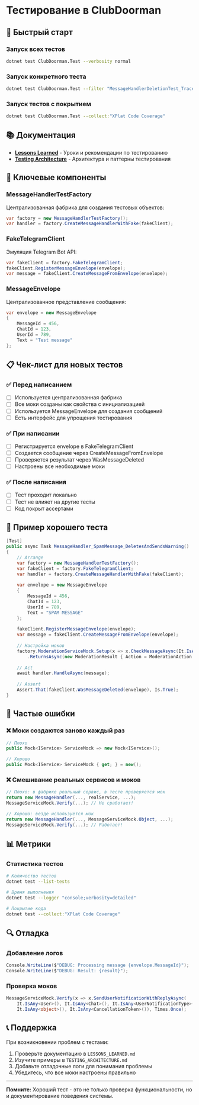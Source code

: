 # Тестирование в ClubDoorman

## 🚀 Быстрый старт

### Запуск всех тестов
```bash
dotnet test ClubDoorman.Test --verbosity normal
```

### Запуск конкретного теста
```bash
dotnet test ClubDoorman.Test --filter "MessageHandlerDeletionTest_TraceProblem" --verbosity normal
```

### Запуск тестов с покрытием
```bash
dotnet test ClubDoorman.Test --collect:"XPlat Code Coverage"
```

## 📚 Документация

- **[Lessons Learned](LESSONS_LEARNED.md)** - Уроки и рекомендации по тестированию
- **[Testing Architecture](TESTING_ARCHITECTURE.md)** - Архитектура и паттерны тестирования

## 🔧 Ключевые компоненты

### MessageHandlerTestFactory
Централизованная фабрика для создания тестовых объектов:
```csharp
var factory = new MessageHandlerTestFactory();
var handler = factory.CreateMessageHandlerWithFake(fakeClient);
```

### FakeTelegramClient
Эмуляция Telegram Bot API:
```csharp
var fakeClient = factory.FakeTelegramClient;
fakeClient.RegisterMessageEnvelope(envelope);
var message = fakeClient.CreateMessageFromEnvelope(envelope);
```

### MessageEnvelope
Централизованное представление сообщения:
```csharp
var envelope = new MessageEnvelope
{
    MessageId = 456,
    ChatId = 123,
    UserId = 789,
    Text = "Test message"
};
```

## 📋 Чек-лист для новых тестов

### ✅ Перед написанием
- [ ] Используется централизованная фабрика
- [ ] Все моки созданы как свойства с инициализацией
- [ ] Используется MessageEnvelope для создания сообщений
- [ ] Есть интерфейс для упрощения тестирования

### ✅ При написании
- [ ] Регистрируется envelope в FakeTelegramClient
- [ ] Создается сообщение через CreateMessageFromEnvelope
- [ ] Проверяется результат через WasMessageDeleted
- [ ] Настроены все необходимые моки

### ✅ После написания
- [ ] Тест проходит локально
- [ ] Тест не влияет на другие тесты
- [ ] Код покрыт ассертами

## 🎯 Пример хорошего теста

```csharp
[Test]
public async Task MessageHandler_SpamMessage_DeletesAndSendsWarning()
{
    // Arrange
    var factory = new MessageHandlerTestFactory();
    var fakeClient = factory.FakeTelegramClient;
    var handler = factory.CreateMessageHandlerWithFake(fakeClient);
    
    var envelope = new MessageEnvelope
    {
        MessageId = 456,
        ChatId = 123,
        UserId = 789,
        Text = "SPAM MESSAGE"
    };
    
    fakeClient.RegisterMessageEnvelope(envelope);
    var message = fakeClient.CreateMessageFromEnvelope(envelope);
    
    // Настройка моков
    factory.ModerationServiceMock.Setup(x => x.CheckMessageAsync(It.IsAny<Message>()))
        .ReturnsAsync(new ModerationResult { Action = ModerationAction.Delete });
    
    // Act
    await handler.HandleAsync(message);
    
    // Assert
    Assert.That(fakeClient.WasMessageDeleted(envelope), Is.True);
}
```

## 🚨 Частые ошибки

### ❌ Моки создаются заново каждый раз
```csharp
// Плохо
public Mock<IService> ServiceMock => new Mock<IService>();

// Хорошо
public Mock<IService> ServiceMock { get; } = new();
```

### ❌ Смешивание реальных сервисов и моков
```csharp
// Плохо: в фабрике реальный сервис, в тесте проверяется мок
return new MessageHandler(..., realService, ...);
MessageServiceMock.Verify(...); // Не сработает!

// Хорошо: везде используется мок
return new MessageHandler(..., MessageServiceMock.Object, ...);
MessageServiceMock.Verify(...); // Работает!
```

## 📊 Метрики

### Статистика тестов
```bash
# Количество тестов
dotnet test --list-tests

# Время выполнения
dotnet test --logger "console;verbosity=detailed"

# Покрытие кода
dotnet test --collect:"XPlat Code Coverage"
```

## 🔍 Отладка

### Добавление логов
```csharp
Console.WriteLine($"DEBUG: Processing message {envelope.MessageId}");
Console.WriteLine($"DEBUG: Result: {result}");
```

### Проверка моков
```csharp
MessageServiceMock.Verify(x => x.SendUserNotificationWithReplyAsync(
    It.IsAny<User>(), It.IsAny<Chat>(), It.IsAny<UserNotificationType>(),
    It.IsAny<object>(), It.IsAny<CancellationToken>()), Times.Once);
```

## 📞 Поддержка

При возникновении проблем с тестами:

1. Проверьте документацию в `LESSONS_LEARNED.md`
2. Изучите примеры в `TESTING_ARCHITECTURE.md`
3. Добавьте отладочные логи для понимания проблемы
4. Убедитесь, что все моки настроены правильно

---

**Помните:** Хороший тест - это не только проверка функциональности, но и документирование поведения системы. 